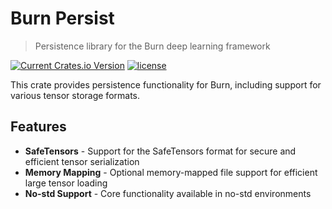 # Burn Persist

> Persistence library for the Burn deep learning framework

[![Current Crates.io Version](https://img.shields.io/crates/v/burn-persist.svg)](https://crates.io/crates/burn-persist)
[![license](https://shields.io/badge/license-MIT%2FApache--2.0-blue)](https://github.com/Tracel-AI/burn/blob/main/LICENSE)

This crate provides persistence functionality for Burn, including support for various tensor storage
formats.

## Features

- **SafeTensors** - Support for the SafeTensors format for secure and efficient tensor serialization
- **Memory Mapping** - Optional memory-mapped file support for efficient large tensor loading
- **No-std Support** - Core functionality available in no-std environments
